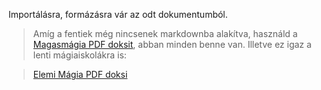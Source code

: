 Importálásra, formázásra vár az odt dokumentumból.

> Amíg a fentiek még nincsenek markdownba alakítva, használd a [Magasmágia PDF doksit](https://github.com/kaktusztea/km100/raw/master/km100_07_magia_magasmagia__main.pdf?raw=true), abban minden benne van. Illetve ez igaz a lenti mágiaiskolákra is:

> [Elemi Mágia PDF doksi](https://github.com/kaktusztea/km100/raw/master/km100_07_magia_magasmagia_elemi_magia.pdf?raw=true)


